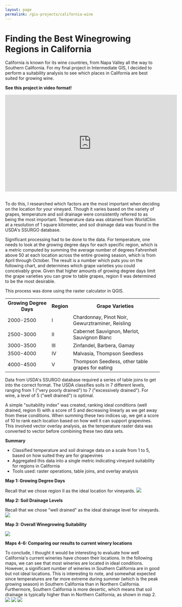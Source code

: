 ```yaml
---
layout: page
permalink: /gis-projects/california-wine
---
```

<link rel="stylesheet" href="/assets/css/style.css">
<h1>Finding the Best Winegrowing Regions in California</h1>
California is known for its wine countries, from Napa Valley all the way to Southern California.
For my final project in Intermediate GIS, I decided to perform a suitability analysis to see which
places in California are best suited for growing wine.

**See this project in video format!**
<div class="image-container">
    <iframe width="560" height="315" src="https://www.youtube.com/embed/nLeyDbTNjc8" frameborder="0" allow="accelerometer; autoplay; encrypted-media; gyroscope; picture-in-picture" allowfullscreen></iframe>
</div>
<br>

To do this, I researched which factors are the most important when deciding on the location for your
vineyard. Though it varies based on the variety of grapes, temperature and soil drainage were consistently
referred to as being the most important. Temperature data was obtained from WorldClim at a resolution of
1 square kilometer, and soil drainage data was found in the USDA's SSURGO database.

Significant processing had to be done to the data. For temperature, one needs to look at the growing degree
days for each specific region, which is a metric computed by summing the average number of degrees Fahrenheit above 
50 at each location across the entire growing season, which is from April through October. The result is a number
which puts you on the following chart, and determines which grape varieties you could conceivably grow. Given that
higher amounts of growing degree days limit the grape varieties you can grow to table grapes, region II was determined
to be the most desirable.

This process was done using the raster calculator in QGIS.

<table>
    <tr>
        <th>Growing Degree Days</th>
        <th>Region</th>
        <th>Grape Varieties</th>
    </tr>
    <tr>
        <td>2000-2500</td>
        <td>I</td>
        <td>Chardonnay, Pinot Noir, Gewurztraminer, Reisling</td>
    </tr>
    <tr>
        <td>2500-3000</td>
        <td>II</td>
        <td>Cabernet Sauvignon, Merlot, Sauvignon Blanc</td>
    </tr>
    <tr>
        <td>3000-3500</td>
        <td>III</td>
        <td>Zinfandel, Barbera, Gamay</td>
    </tr>
    <tr>
        <td>3500-4000</td>
        <td>IV</td>
        <td>Malvasia, Thompson Seedless</td>
    </tr>
    <tr>
        <td>4000-4500</td>
        <td>V</td>
        <td>Thompson Seedless, other table grapes for eating</td>
    </tr>
</table>

Data from USDA's SSURGO database required a series of table joins to get into the correct format. The USDA
classifies soils in 7 different levels, ranging from 1 ("very poorly drained") to 7 ("excessively drained"). For wine,
a level of 5 ("well drained") is optimal.

A simple "suitability index" was created, ranking ideal conditions (well drained, region II) with a score of 5 and 
decreasing linearly as we get away from these conditions. When summing these two indices up, we get a score of 10 to rank each location based on how well it can support grapevines. This involved vector overlay analysis, as the temperature raster data was converted to vector before combining these two data sets.


**Summary**
* Classified temperature and soil drainage data on a scale from 1 to 5, based on how suited they are for grapevines
* Aggregated this data into a single metric indicating vineyard suitability for regions in California
* Tools used: raster operations, table joins, and overlay analysis


**Map 1: Growing Degree Days**

Recall that we chose region II as the ideal location for vineyards.
<img src="/assets/img/gis-projects/california-wine-0.jpg">

**Map 2: Soil Drainage Levels**

Recall that we chose "well drained" as the ideal drainage level for vineyards.
<img src="/assets/img/gis-projects/california-wine-1.jpg">

**Map 3: Overall Winegrowing Suitability**

<img src="/assets/img/gis-projects/california-wine-2.jpg">

**Maps 4-6: Comparing our results to current winery locations**

To conclude, I thought it would be interesting to evaluate how well California's current wineries have chosen their locations. In the following maps, we can see that most wineries are located in ideal conditions. However, a significant number of wineries in Southern California are in good but not ideal locations. This is interesting to note, and somewhat expected since temperatures are far more extreme during summer (which is the peak growing season) in Southern California than in Northern California. Furthermore, Southern California is more desertic, which means that soil drainage is typically
higher than in Northern California, as shown in map 2.
<img src="/assets/img/gis-projects/california-wine-3.jpg">
<img src="/assets/img/gis-projects/california-wine-4.jpg">
<img src="/assets/img/gis-projects/california-wine-5.jpg">
